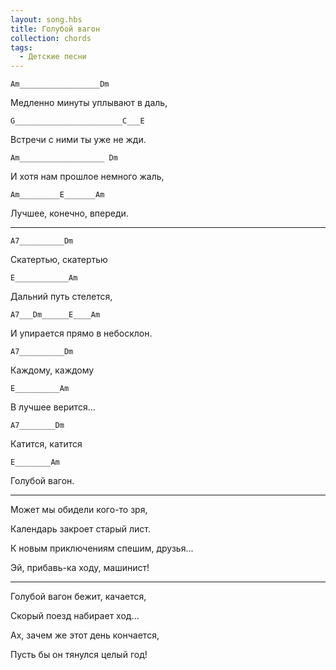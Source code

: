 ```yaml
---
layout: song.hbs
title: Голубой вагон
collection: chords
tags:
  - Детские песни
---
```

<soundcloud-renderer data-soundcloudid="210724693"></soundcloud-renderer>

`Am__________________Dm`

 Медленно минуты уплывают в даль,

`G________________________C___E`

 Встречи с ними ты уже не жди.

`Am___________________ Dm`

 И хотя нам прошлое немного жаль,

`Am_________E_______Am`

 Лучшее, конечно, впереди.

---

`A7__________Dm`

 Скатертью, скатертью

`E____________Am`

 Дальний путь стелется,

`A7___Dm______E____Am`

 И упирается прямо в небосклон.

`A7__________Dm`

 Каждому, каждому

`E__________Am`

 В лучшее верится...

`A7________Dm`

 Катится, катится

`E________Am`

 Голубой вагон.

---

Может мы обидели кого-то зря,

Календарь закроет старый лист.

К новым приключениям спешим, друзья...

Эй, прибавь-ка ходу, машинист!

---

Голубой вагон бежит, качается,

Скорый поезд набирает ход...

Ах, зачем же этот день кончается,

Пусть бы он тянулся целый год!
